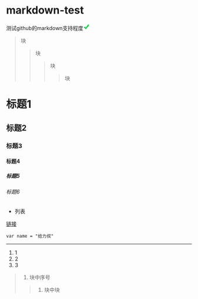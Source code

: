 # markdown-test
测试github的markdown支持程度<img src="readme/right24x24.png" style="width:18px;height:18px;"/>

> 块
>> 块
>>> 块
>>>> 块

# 标题1
##  标题2
### 标题3
#### 标题4
##### 标题5
###### 标题6

* 列表

[链接](http://www.baidu.com)

`var name = "给力叔"`


****

1. 1
1. 2
1. 3
> 1. 块中序号
>> 1. 块中块